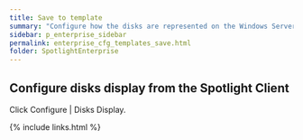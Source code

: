 ```yaml
---
title: Save to template
summary: "Configure how the disks are represented on the Windows Server | Overview Page | Disks Panel."
sidebar: p_enterprise_sidebar
permalink: enterprise_cfg_templates_save.html
folder: SpotlightEnterprise
---
```




## Configure disks display from the Spotlight Client

Click Configure \| Disks Display.


{% include links.html %}
